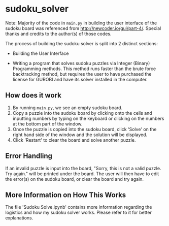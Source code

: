 # sudoku_solver
Note: Majority of the code in `main.py` in building the user interface of the sudoku board was referenced from http://newcoder.io/gui/part-4/. Special thanks and credits to the author(s) of those codes.

The process of building the sudoku solver is split into 2 distinct sections:

* Building the User Interface

* Writing a program that solves sudoku puzzles via Integer (Binary) Programming methods. This method runs faster than the brute force backtracking method, but requires the user to have purchased the license for GUROBI and have its solver installed in the computer. 

## How does it work
1) By running `main.py`, we see an empty sudoku board.
2) Copy a puzzle into the sudoku board by clicking onto the cells and inputting numbers by typing on the keyboard or clicking on the numbers at the bottom part of the window.
3) Once the puzzle is copied into the sudoku board, click 'Solve' on the right hand side of the window and the solution will be displayed.
4) Click 'Restart' to clear the board and solve another puzzle.

## Error Handling
If an invalid puzzle is input into the board, "Sorry, this is not a valid puzzle. Try again." will be printed under the board. The user will then have to edit the error(s) on the sudoku board, or clear the board and try again.

## More Information on How This Works
The file 'Sudoku Solve.ipynb' contains more information regarding the logistics and how my sudoku solver works. Please refer to it for better explanations.
